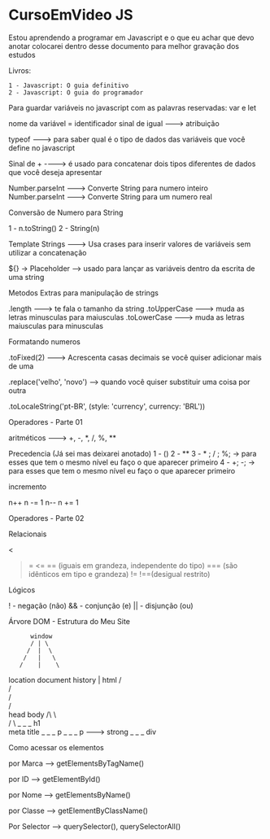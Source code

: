 # CursoEmVideo JS

Estou aprendendo a programar em Javascript e o que eu achar que devo anotar
colocarei dentro desse documento para melhor gravação dos estudos

Livros:

	1 - Javascript: O guia definitivo
	2 - Javascript: O guia do programador
	
	
Para guardar variáveis no javascript com as palavras
reservadas: var e let

nome da variável = identificador 
sinal de igual ---> atribuição

typeof ---> para saber qual é o tipo de dados das variáveis
que você define no javascript
	
	
Sinal de + ----> é usado para concatenar dois tipos 
diferentes de dados que você deseja apresentar

Number.parseInt ---> Converte String para numero inteiro
Number.parseInt ---> Converte String para um numero real

Conversão de Numero para String

1 - n.toString()
2 - String(n)


Template Strings ---> Usa crases para inserir
valores de variáveis sem utilizar a concatenação

${} -> Placeholder --> usado para lançar as variáveis
dentro da escrita de uma string

Metodos Extras para manipulação de strings

.length ---> te fala o tamanho da string
.toUpperCase ---> muda as letras minusculas para maiusculas
.toLowerCase ---> muda as letras maiusculas para minusculas

Formatando numeros

.toFixed(2) ---> Acrescenta casas decimais se você
quiser adicionar mais de uma

.replace('velho', 'novo') --> quando você quiser substituir
uma coisa por outra

.toLocaleString('pt-BR', (style: 'currency', currency: 'BRL'))


Operadores - Parte 01

aritméticos ---> +, -, *, /, %, **

Precedencia (Já sei mas deixarei anotado)
1 - ()
2 - **
3 - * ; / ; %; -> para esses que tem o mesmo nível
eu faço o que aparecer primeiro
4 - +; -; -> para esses que tem o mesmo nível
eu faço o que aparecer primeiro
 
incremento

n++   n -= 1
n--   n += 1


Operadores - Parte 02

Relacionais

>
<
>=
<=
== (iguais em grandeza, independente do tipo)
=== (são idênticos em tipo e grandeza)
!=
!==(desigual restrito)


Lógicos

! - negação (não)
&& - conjunção  (e)
|| - disjunção (ou)




Árvore DOM - Estrutura do Meu Site

		  window
		  /	| \
		 /	|  \
		/ 	|   \
	   /	|    \	
location document history
			|
		   html
		    /\
		   /  \
		  /    \
		 /      \
	  head	 	body
	   /\			\			
	  /  \			 \_ _ _	h1		
  meta	title   	  \_ _ _ p
					   \_ _ _ p	---> strong
						\_ _ _ div
						 	



Como acessar os elementos

por Marca --> getElementsByTagName()

por ID --> getElementById()

por Nome --> getElementsByName()

por Classe --> getElementByClassName()

Por Selector --> querySelector(), querySelectorAll()

